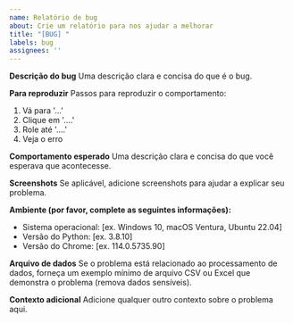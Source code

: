 ```yaml
---
name: Relatório de bug
about: Crie um relatório para nos ajudar a melhorar
title: "[BUG] "
labels: bug
assignees: ''
---
```


**Descrição do bug**
Uma descrição clara e concisa do que é o bug.

**Para reproduzir**
Passos para reproduzir o comportamento:
1. Vá para '...'
2. Clique em '....'
3. Role até '....'
4. Veja o erro

**Comportamento esperado**
Uma descrição clara e concisa do que você esperava que acontecesse.

**Screenshots**
Se aplicável, adicione screenshots para ajudar a explicar seu problema.

**Ambiente (por favor, complete as seguintes informações):**
 - Sistema operacional: [ex. Windows 10, macOS Ventura, Ubuntu 22.04]
 - Versão do Python: [ex. 3.8.10]
 - Versão do Chrome: [ex. 114.0.5735.90]

**Arquivo de dados**
Se o problema está relacionado ao processamento de dados, forneça um exemplo mínimo de arquivo CSV ou Excel que demonstra o problema (remova dados sensíveis).

**Contexto adicional**
Adicione qualquer outro contexto sobre o problema aqui.
